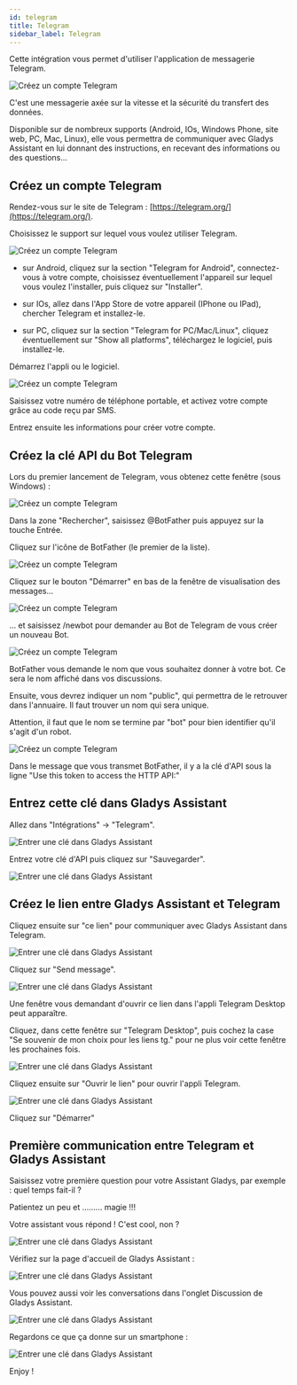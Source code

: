 ```yaml
---
id: telegram
title: Telegram
sidebar_label: Telegram
---
```


Cette intégration vous permet d'utiliser l'application de messagerie Telegram.

![Créez un compte Telegram](/fr/img/docs/configuration/telegram/telegram_00_creer_compte_Logo.jpg)

C'est une messagerie axée sur la vitesse et la sécurité du transfert des données.

Disponible sur de nombreux supports (Android, IOs, Windows Phone, site web, PC, Mac, Linux), elle vous permettra de communiquer avec Gladys Assistant en lui donnant des instructions, en recevant des informations ou des questions...

## Créez un compte Telegram

Rendez-vous sur le site de Telegram : [https://telegram.org/](https://telegram.org/).

Choisissez le support sur lequel vous voulez utiliser Telegram.

![Créez un compte Telegram](/fr/img/docs/configuration/telegram/telegram_01_creer_compte_Site.jpg)

- sur Android, cliquez sur la section "Telegram for Android", connectez-vous à votre compte, choisissez éventuellement l'appareil sur lequel vous voulez l'installer, puis cliquez sur "Installer".

- sur IOs, allez dans l'App Store de votre appareil (IPhone ou IPad), chercher Telegram et installez-le.

- sur PC, cliquez sur la section "Telegram for PC/Mac/Linux", cliquez éventuellement sur "Show all platforms",  téléchargez le logiciel, puis installez-le.

Démarrez l'appli ou le logiciel.

![Créez un compte Telegram](/fr/img/docs/configuration/telegram/telegram_02_creer_compte_Desktop.jpg)

Saisissez votre numéro de téléphone portable, et activez votre compte grâce au code reçu par SMS.

Entrez ensuite les informations pour créer votre compte.

## Créez la clé API du Bot Telegram

Lors du premier lancement de Telegram, vous obtenez cette fenêtre (sous Windows) :

![Créez un compte Telegram](/fr/img/docs/configuration/telegram/telegram_03_creer_API_premier.jpg)

Dans la zone "Rechercher", saisissez @BotFather puis appuyez sur la touche Entrée.

Cliquez sur l'icône de BotFather (le premier de la liste).

![Créez un compte Telegram](/fr/img/docs/configuration/telegram/telegram_04_creer_API_BotFather-0.jpg)

Cliquez sur le bouton "Démarrer" en bas de la fenêtre de visualisation des messages...

![Créez un compte Telegram](/fr/img/docs/configuration/telegram/telegram_04_creer_API_BotFather-1.jpg)

... et saisissez /newbot pour demander au Bot de Telegram de vous créer un nouveau Bot.

![Créez un compte Telegram](/fr/img/docs/configuration/telegram/telegram_05_creer_API_Bot_Name.jpg)

BotFather vous demande le nom que vous souhaitez donner à votre bot. Ce sera le nom affiché dans vos discussions.

Ensuite, vous devrez indiquer un nom "public", qui permettra de le retrouver dans l'annuaire. Il faut trouver un nom qui sera unique.

Attention, il faut que le nom se termine par "bot" pour bien identifier qu'il s'agit d'un robot.

![Créez un compte Telegram](/fr/img/docs/configuration/telegram/telegram_06_creer_API_Bot_config_ok-1.jpg)

Dans le message que vous transmet BotFather, il y a la clé d'API sous la ligne "Use this token to access the HTTP API:"

## Entrez cette clé dans Gladys Assistant

Allez dans "Intégrations" -> "Telegram".

![Entrer une clé dans Gladys Assistant](/fr/img/docs/configuration/telegram/telegram_07_Integration_Gladys-0.jpg)

Entrez votre clé d'API puis cliquez sur "Sauvegarder".

![Entrer une clé dans Gladys Assistant](/fr/img/docs/configuration/telegram/telegram_08_Integration_Gladys_ok.jpg)

## Créez le lien entre Gladys Assistant et Telegram

Cliquez ensuite sur "ce lien" pour communiquer avec Gladys Assistant dans Telegram.

![Entrer une clé dans Gladys Assistant](/fr/img/docs/configuration/telegram/telegram_08_Integration_Gladys_ok-1.jpg)

Cliquez sur "Send message".

![Entrer une clé dans Gladys Assistant](/fr/img/docs/configuration/telegram/telegram_09_Communiquer_Gladys.jpg)

Une fenêtre vous demandant d'ouvrir ce lien dans l'appli Telegram Desktop peut apparaître.

Cliquez, dans cette fenêtre sur "Telegram Desktop", puis cochez la case "Se souvenir de mon choix pour les liens tg." pour ne plus voir cette fenêtre les prochaines fois.

![Entrer une clé dans Gladys Assistant](/fr/img/docs/configuration/telegram/telegram_10_Communiquer_Gladys_lancement_appli.jpg)

Cliquez ensuite sur "Ouvrir le lien" pour ouvrir l'appli Telegram.

![Entrer une clé dans Gladys Assistant](/fr/img/docs/configuration/telegram/telegram_11_Communiquer_Gladys_lancement_1ere_com.jpg)

Cliquez sur "Démarrer"

## Première communication entre Telegram et Gladys Assistant

Saisissez votre première question pour votre Assistant Gladys, par exemple : quel temps fait-il ? 

Patientez un peu et ......... magie !!!

Votre assistant vous répond ! C'est cool, non ?

![Entrer une clé dans Gladys Assistant](/fr/img/docs/configuration/telegram/telegram_12_Communiquer_Gladys_1ere_com.jpg)

Vérifiez sur la page d'accueil de Gladys Assistant :

![Entrer une clé dans Gladys Assistant](/fr/img/docs/configuration/telegram/telegram_13_Communiquer_Gladys_Gladys_Accueil.jpg)

Vous pouvez aussi voir les conversations dans l'onglet Discussion de Gladys Assistant.

![Entrer une clé dans Gladys Assistant](/fr/img/docs/configuration/telegram/telegram_14_Communiquer_Gladys_Gladys_Discussion.jpg)


Regardons ce que ça donne sur un smartphone :

![Entrer une clé dans Gladys Assistant](/fr/img/docs/configuration/telegram/telegram_15_Communiquer_Gladys_Smartphone.jpg)

Enjoy !

